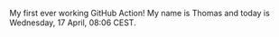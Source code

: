 My first ever working GitHub Action!
My name is Thomas and today is Wednesday, 17 April, 08:06 CEST. 
